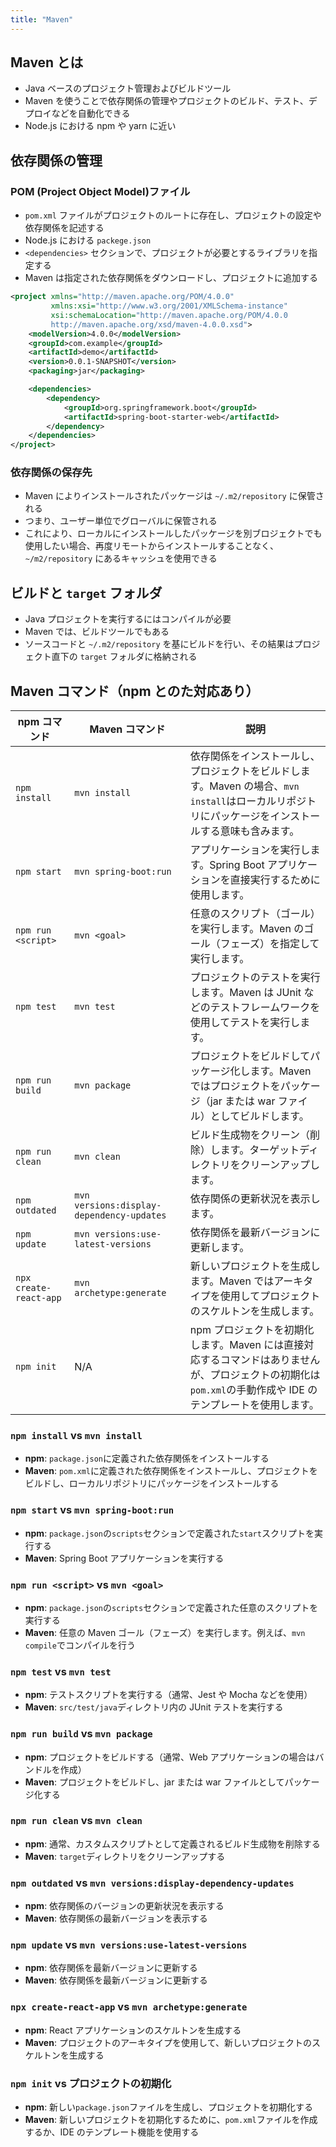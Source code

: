 ```yaml
---
title: "Maven"
---
```


## Maven とは

- Java ベースのプロジェクト管理およびビルドツール
- Maven を使うことで依存関係の管理やプロジェクトのビルド、テスト、デプロイなどを自動化できる
- Node.js における npm や yarn に近い

## 依存関係の管理

### POM (Project Object Model)ファイル

- `pom.xml` ファイルがプロジェクトのルートに存在し、プロジェクトの設定や依存関係を記述する
- Node.js における `packege.json`
- `<dependencies>` セクションで、プロジェクトが必要とするライブラリを指定する
- Maven は指定された依存関係をダウンロードし、プロジェクトに追加する

```xml
<project xmlns="http://maven.apache.org/POM/4.0.0"
         xmlns:xsi="http://www.w3.org/2001/XMLSchema-instance"
         xsi:schemaLocation="http://maven.apache.org/POM/4.0.0
         http://maven.apache.org/xsd/maven-4.0.0.xsd">
    <modelVersion>4.0.0</modelVersion>
    <groupId>com.example</groupId>
    <artifactId>demo</artifactId>
    <version>0.0.1-SNAPSHOT</version>
    <packaging>jar</packaging>

    <dependencies>
        <dependency>
            <groupId>org.springframework.boot</groupId>
            <artifactId>spring-boot-starter-web</artifactId>
        </dependency>
    </dependencies>
</project>
```

### 依存関係の保存先

- Maven によりインストールされたパッケージは `~/.m2/repository` に保管される
- つまり、ユーザー単位でグローバルに保管される
- これにより、ローカルにインストールしたパッケージを別ブロジェクトでも使用したい場合、再度リモートからインストールすることなく、`~/m2/repository` にあるキャッシュを使用できる

## ビルドと `target` フォルダ

- Java プロジェクトを実行するにはコンパイルが必要
- Maven では、ビルドツールでもある
- ソースコードと `~/.m2/repository` を基にビルドを行い、その結果はプロジェクト直下の `target` フォルダに格納される

## Maven コマンド（npm とのた対応あり）

| **npm コマンド**       | **Maven コマンド**                        | **説明**                                                                                                                                                   |
| ---------------------- | ----------------------------------------- | ---------------------------------------------------------------------------------------------------------------------------------------------------------- |
| `npm install`          | `mvn install`                             | 依存関係をインストールし、プロジェクトをビルドします。Maven の場合、`mvn install`はローカルリポジトリにパッケージをインストールする意味も含みます。        |
| `npm start`            | `mvn spring-boot:run`                     | アプリケーションを実行します。Spring Boot アプリケーションを直接実行するために使用します。                                                                 |
| `npm run <script>`     | `mvn <goal>`                              | 任意のスクリプト（ゴール）を実行します。Maven のゴール（フェーズ）を指定して実行します。                                                                   |
| `npm test`             | `mvn test`                                | プロジェクトのテストを実行します。Maven は JUnit などのテストフレームワークを使用してテストを実行します。                                                  |
| `npm run build`        | `mvn package`                             | プロジェクトをビルドしてパッケージ化します。Maven ではプロジェクトをパッケージ（jar または war ファイル）としてビルドします。                              |
| `npm run clean`        | `mvn clean`                               | ビルド生成物をクリーン（削除）します。ターゲットディレクトリをクリーンアップします。                                                                       |
| `npm outdated`         | `mvn versions:display-dependency-updates` | 依存関係の更新状況を表示します。                                                                                                                           |
| `npm update`           | `mvn versions:use-latest-versions`        | 依存関係を最新バージョンに更新します。                                                                                                                     |
| `npx create-react-app` | `mvn archetype:generate`                  | 新しいプロジェクトを生成します。Maven ではアーキタイプを使用してプロジェクトのスケルトンを生成します。                                                     |
| `npm init`             | N/A                                       | npm プロジェクトを初期化します。Maven には直接対応するコマンドはありませんが、プロジェクトの初期化は`pom.xml`の手動作成や IDE のテンプレートを使用します。 |

### `npm install` vs `mvn install`

- **npm**: `package.json`に定義された依存関係をインストールする
- **Maven**: `pom.xml`に定義された依存関係をインストールし、プロジェクトをビルドし、ローカルリポジトリにパッケージをインストールする

### `npm start` vs `mvn spring-boot:run`

- **npm**: `package.json`の`scripts`セクションで定義された`start`スクリプトを実行する
- **Maven**: Spring Boot アプリケーションを実行する

### `npm run <script>` vs `mvn <goal>`

- **npm**: `package.json`の`scripts`セクションで定義された任意のスクリプトを実行する
- **Maven**: 任意の Maven ゴール（フェーズ）を実行します。例えば、`mvn compile`でコンパイルを行う

### `npm test` vs `mvn test`

- **npm**: テストスクリプトを実行する（通常、Jest や Mocha などを使用）
- **Maven**: `src/test/java`ディレクトリ内の JUnit テストを実行する

### `npm run build` vs `mvn package`

- **npm**: プロジェクトをビルドする（通常、Web アプリケーションの場合はバンドルを作成）
- **Maven**: プロジェクトをビルドし、jar または war ファイルとしてパッケージ化する

### `npm run clean` vs `mvn clean`

- **npm**: 通常、カスタムスクリプトとして定義されるビルド生成物を削除する
- **Maven**: `target`ディレクトリをクリーンアップする

### `npm outdated` vs `mvn versions:display-dependency-updates`

- **npm**: 依存関係のバージョンの更新状況を表示する
- **Maven**: 依存関係の最新バージョンを表示する

### `npm update` vs `mvn versions:use-latest-versions`

- **npm**: 依存関係を最新バージョンに更新する
- **Maven**: 依存関係を最新バージョンに更新する

### `npx create-react-app` vs `mvn archetype:generate`

- **npm**: React アプリケーションのスケルトンを生成する
- **Maven**: プロジェクトのアーキタイプを使用して、新しいプロジェクトのスケルトンを生成する

### `npm init` vs プロジェクトの初期化

- **npm**: 新しい`package.json`ファイルを生成し、プロジェクトを初期化する
- **Maven**: 新しいプロジェクトを初期化するために、`pom.xml`ファイルを作成するか、IDE のテンプレート機能を使用する
